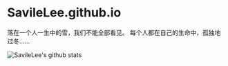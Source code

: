 # SavileLee.github.io
落在一个人一生中的雪，我们不能全部看见。                     每个人都在自己的生命中，孤独地过冬……

![SavileLee's github stats](https://github-readme-stats.vercel.app/api?username=SavileLee&show_icons=true&&hide=contribs,issues)
